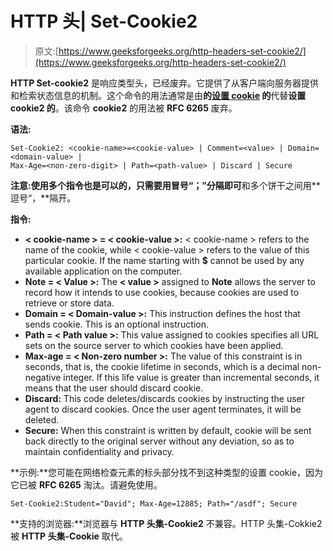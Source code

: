 # HTTP 头| Set-Cookie2

> 原文:[https://www.geeksforgeeks.org/http-headers-set-cookie2/](https://www.geeksforgeeks.org/http-headers-set-cookie2/)

**HTTP Set-cookie2** 是响应类型头，已经废弃。它提供了从客户端向服务器提供和检索状态信息的机制。这个命令的用法通常是由**的[设置 cookie](https://www.geeksforgeeks.org/http-headers-set-cookie/) 的**代替**设置 cookie2 的**。该命令 **cookie2** 的用法被 **RFC 6265** 废弃。

**语法:**

```
Set-Cookie2: <cookie-name>=<cookie-value> | Comment=<value> | Domain=<domain-value> | 
Max-Age=<non-zero-digit> | Path=<path-value> | Discard | Secure 
```

**注意:**使用多个指令也是可以的，只需要用**冒号“；”分隔即可**和多个饼干之间用**逗号“，**隔开。

**指令:**

*   **< cookie-name > = < cookie-value >:** < cookie-name > refers to the name of the cookie, while < cookie-value > refers to the value of this particular cookie. If the name starting with **$** cannot be used by any available application on the computer.
*   **Note = < Value >:** The **< value >** assigned to **Note** allows the server to record how it intends to use cookies, because cookies are used to retrieve or store data.
*   **Domain = < Domain-value >:** This instruction defines the host that sends cookie. This is an optional instruction.
*   **Path = < Path value >:** This value assigned to cookies specifies all URL sets on the source server to which cookies have been applied.
*   **Max-age = < Non-zero number >:** The value of this constraint is in seconds, that is, the cookie lifetime in seconds, which is a decimal non-negative integer. If this life value is greater than incremental seconds, it means that the user should discard cookie.
*   **Discard:** This code deletes/discards cookies by instructing the user agent to discard cookies. Once the user agent terminates, it will be deleted.
*   **Secure:** When this constraint is written by default, cookie will be sent back directly to the original server without any deviation, so as to maintain confidentiality and privacy.

**示例:**您可能在网络检查元素的标头部分找不到这种类型的设置 cookie，因为它已被 **RFC 6265** 淘汰。请避免使用。

```
Set-Cookie2:Student="David"; Max-Age=12885; Path="/asdf"; Secure
```

**支持的浏览器:**浏览器与 **HTTP 头集-Cookie2** 不兼容。HTTP 头集-Cokkie2 被 **HTTP 头集-Cookie** 取代。